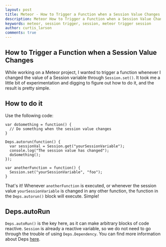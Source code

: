 ```yaml
---
layout: post
title: Meteor - How to Trigger a Function when a Session Value Changes
description: Meteor How to Trigger a Function when a Session Value Changes
keywords: meteor, session trigger, session, meteor trigger session
author: curtis_larson
comments: true
---
```


## How to Trigger a Function when a Session Value Changes

While working on a Meteor project, I wanted to trigger a function whenever I changed the value of a Session variable through `Session.set()`. It took me a little bit of experimentation and digging to figure out how to do it, and the result is pretty simple.

## How to do it

Use the following code:

    var doSomething = function() {
      // Do something when the session value changes
    }

    Deps.autorun(function() {
      var sessionVal = Session.get("yourSessionVariable");
      console.log("The session value has changed");
      doSomething();
    });

    var anotherFunction = function() {
      Session.set("yourSessionVariable", "foo");
    }

That's it! Whenever `anotherFunction` is executed, or whenever the session value `yourSessionVariable` is changed in any other function, the function in the `Deps.autorun()` block will execute. Simple!

## Deps.autoRun

`Deps.autoRun()` is the key here, as it can make arbitrary blocks of code reactive. `Session` is already a reactive variable, so we do not need to go through the trouble of using `Deps.Dependency`. You can find more information about Deps [here](https://manual.meteor.com/#deps).